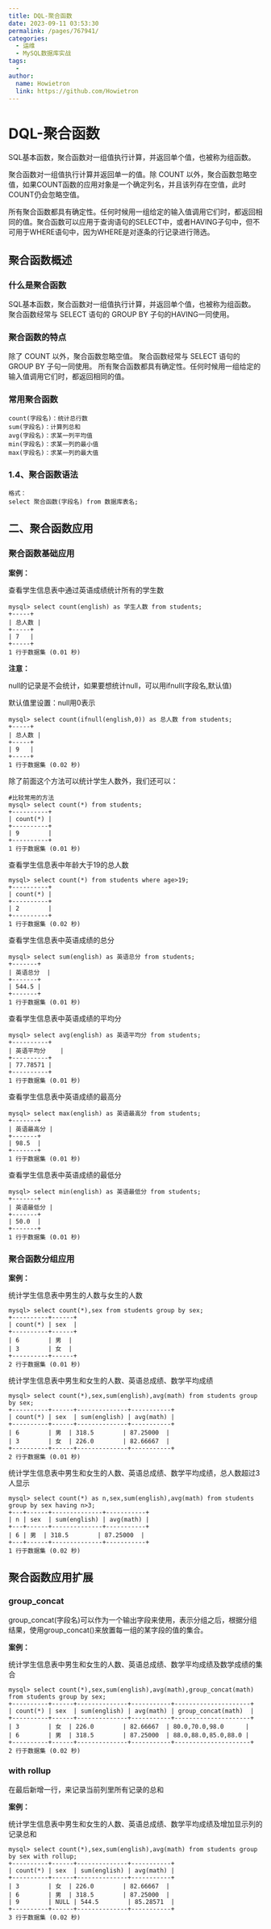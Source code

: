 ```yaml
---
title: DQL-聚合函数
date: 2023-09-11 03:53:30
permalink: /pages/767941/
categories:
  - 运维
  - MySQL数据库实战
tags:
  - 
author: 
  name: Howietron
  link: https://github.com/Howietron
---
```

# DQL-聚合函数

SQL基本函数，聚合函数对一组值执行计算，并返回单个值，也被称为组函数。

聚合函数对一组值执行计算并返回单一的值。除 COUNT 以外，聚合函数忽略空值，如果COUNT函数的应用对象是一个确定列名，并且该列存在空值，此时COUNT仍会忽略空值。

所有聚合函数都具有确定性。任何时候用一组给定的输入值调用它们时，都返回相同的值。聚合函数可以应用于查询语句的SELECT中，或者HAVING子句中，但不可用于WHERE语句中，因为WHERE是对逐条的行记录进行筛选。

## 聚合函数概述

### 什么是聚合函数

SQL基本函数，聚合函数对一组值执行计算，并返回单个值，也被称为组函数。 聚合函数经常与 SELECT 语句的 GROUP BY 子句的HAVING一同使用。

### 聚合函数的特点

除了 COUNT 以外，聚合函数忽略空值。
聚合函数经常与 SELECT 语句的 GROUP BY 子句一同使用。
所有聚合函数都具有确定性。任何时候用一组给定的输入值调用它们时，都返回相同的值。

### 常用聚合函数

```mysql
count(字段名)：统计总行数
sum(字段名)：计算列总和
avg(字段名)：求某一列平均值
min(字段名)：求某一列的最小值
max(字段名)：求某一列的最大值
```

### 1.4、聚合函数语法

```mysql
格式：
select 聚合函数(字段名) from 数据库表名;
```

## 二、聚合函数应用

### 聚合函数基础应用

**案例：**

查看学生信息表中通过英语成绩统计所有的学生数

```mysql
mysql> select count(english) as 学生人数 from students;
+-----+
| 总人数 |
+-----+
| 7   |
+-----+
1 行于数据集 (0.01 秒)
```

**注意：**

null的记录是不会统计，如果要想统计null，可以用ifnull(字段名,默认值)

默认值里设置：null用0表示

```mysql
mysql> select count(ifnull(english,0)) as 总人数 from students;
+-----+
| 总人数 |
+-----+
| 9   |
+-----+
1 行于数据集 (0.02 秒)
```

除了前面这个方法可以统计学生人数外，我们还可以：

```mysql
#比较常用的方法
mysql> select count(*) from students;
+----------+
| count(*) |
+----------+
| 9        |
+----------+
1 行于数据集 (0.01 秒)
```

查看学生信息表中年龄大于19的总人数

```mysql
mysql> select count(*) from students where age>19;
+----------+
| count(*) |
+----------+
| 2        |
+----------+
1 行于数据集 (0.02 秒)
```

查看学生信息表中英语成绩的总分

```mysql
mysql> select sum(english) as 英语总分 from students;
+-------+
| 英语总分  |
+-------+
| 544.5 |
+-------+
1 行于数据集 (0.01 秒)
```

查看学生信息表中英语成绩的平均分

```mysql
mysql> select avg(english) as 英语平均分 from students;
+----------+
| 英语平均分    |
+----------+
| 77.78571 |
+----------+
1 行于数据集 (0.01 秒)
```

查看学生信息表中英语成绩的最高分

```mysql
mysql> select max(english) as 英语最高分 from students;
+-------+
| 英语最高分 |
+-------+
| 98.5  |
+-------+
1 行于数据集 (0.01 秒)
```

查看学生信息表中英语成绩的最低分

```mysql
mysql> select min(english) as 英语最低分 from students;
+-------+
| 英语最低分 |
+-------+
| 50.0  |
+-------+
1 行于数据集 (0.01 秒)
```

### 聚合函数分组应用

**案例：**

统计学生信息表中男生的人数与女生的人数

```mysql
mysql> select count(*),sex from students group by sex;
+----------+------+
| count(*) | sex  |
+----------+------+
| 6        | 男  |
| 3        | 女  |
+----------+------+
2 行于数据集 (0.01 秒)
```

统计学生信息表中男生和女生的人数、英语总成绩、数学平均成绩

```mysql
mysql> select count(*),sex,sum(english),avg(math) from students group by sex;
+----------+------+--------------+-----------+
| count(*) | sex  | sum(english) | avg(math) |
+----------+------+--------------+-----------+
| 6        | 男  | 318.5        | 87.25000  |
| 3        | 女  | 226.0        | 82.66667  |
+----------+------+--------------+-----------+
2 行于数据集 (0.01 秒)
```

统计学生信息表中男生和女生的人数、英语总成绩、数学平均成绩，总人数超过3人显示

```mysql
mysql> select count(*) as n,sex,sum(english),avg(math) from students group by sex having n>3;
+---+------+--------------+-----------+
| n | sex  | sum(english) | avg(math) |
+---+------+--------------+-----------+
| 6 | 男  | 318.5        | 87.25000  |
+---+------+--------------+-----------+
1 行于数据集 (0.02 秒)
```

## 聚合函数应用扩展

### group_concat

group_concat(字段名)可以作为一个输出字段来使用，表示分组之后，根据分组结果，使用group_concat()来放置每一组的某字段的值的集合。

**案例：**

统计学生信息表中男生和女生的人数、英语总成绩、数学平均成绩及数学成绩的集合

```mysql
mysql> select count(*),sex,sum(english),avg(math),group_concat(math) from students group by sex;
+----------+------+--------------+-----------+---------------------+
| count(*) | sex  | sum(english) | avg(math) | group_concat(math)  |
+----------+------+--------------+-----------+---------------------+
| 3        | 女  | 226.0        | 82.66667  | 80.0,70.0,98.0      |
| 6        | 男  | 318.5        | 87.25000  | 88.0,88.0,85.0,88.0 |
+----------+------+--------------+-----------+---------------------+
2 行于数据集 (0.02 秒)
```

### with rollup

在最后新增一行，来记录当前列里所有记录的总和

**案例：**

统计学生信息表中男生和女生的人数、英语总成绩、数学平均成绩及增加显示列的记录总和

```mysql
mysql> select count(*),sex,sum(english),avg(math) from students group by sex with rollup;
+----------+------+--------------+-----------+
| count(*) | sex  | sum(english) | avg(math) |
+----------+------+--------------+-----------+
| 3        | 女  | 226.0        | 82.66667  |
| 6        | 男  | 318.5        | 87.25000  |
| 9        | NULL | 544.5        | 85.28571  |
+----------+------+--------------+-----------+
3 行于数据集 (0.02 秒)
```